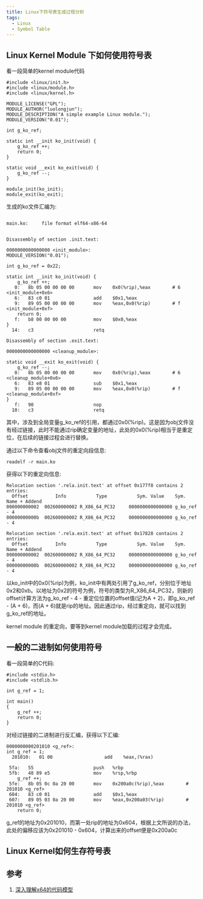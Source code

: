 ```yaml
---
title: Linux下符号表生成过程分析
tags:
  - Linux
  - Symbol Table
---
```


## Linux Kernel Module 下如何使用符号表

看一段简单的kernel module代码
```
#include <linux/init.h>
#include <linux/module.h>
#include <linux/kernel.h>

MODULE_LICENSE("GPL");
MODULE_AUTHOR("luolongjun");
MODULE_DESCRIPTION("A simple example Linux module.");
MODULE_VERSION("0.01");

int g_ko_ref;

static int __init ko_init(void) {
    g_ko_ref ++;
    return 0;
}

static void __exit ko_exit(void) {
    g_ko_ref --;
}

module_init(ko_init);
module_exit(ko_exit);

```

生成的ko文件汇编为:

```

main.ko:     file format elf64-x86-64


Disassembly of section .init.text:

0000000000000000 <init_module>:
MODULE_VERSION("0.01");

int g_ko_ref = 0x22;

static int __init ko_init(void) {
    g_ko_ref ++;
   0:	8b 05 00 00 00 00    	mov    0x0(%rip),%eax        # 6 <init_module+0x6>
   6:	83 c0 01             	add    $0x1,%eax
   9:	89 05 00 00 00 00    	mov    %eax,0x0(%rip)        # f <init_module+0xf>
    return 0;
   f:	b8 00 00 00 00       	mov    $0x0,%eax
}
  14:	c3                   	retq   

Disassembly of section .exit.text:

0000000000000000 <cleanup_module>:

static void __exit ko_exit(void) {
    g_ko_ref --;
   0:	8b 05 00 00 00 00    	mov    0x0(%rip),%eax        # 6 <cleanup_module+0x6>
   6:	83 e8 01             	sub    $0x1,%eax
   9:	89 05 00 00 00 00    	mov    %eax,0x0(%rip)        # f <cleanup_module+0xf>
}
   f:	90                   	nop
  10:	c3                   	retq      
```

其中，涉及到全局变量g_ko_ref的引用，都通过0x0(%rip)。这是因为obj文件没有经过链接，此时不能通过rip确定变量的地址，此处的0x0(%rip)相当于是重定位，在后续的链接过程会进行替换。

通过以下命令查看obj文件的重定向段信息:
```
readelf -r main.ko
```

获得以下的重定向信息:

```
Relocation section '.rela.init.text' at offset 0x177f8 contains 2 entries:
  Offset          Info           Type           Sym. Value    Sym. Name + Addend
000000000002  002600000002 R_X86_64_PC32     0000000000000000 g_ko_ref - 4
00000000000b  002600000002 R_X86_64_PC32     0000000000000000 g_ko_ref - 4

Relocation section '.rela.exit.text' at offset 0x17828 contains 2 entries:
  Offset          Info           Type           Sym. Value    Sym. Name + Addend
000000000002  002600000002 R_X86_64_PC32     0000000000000000 g_ko_ref - 4
00000000000b  002600000002 R_X86_64_PC32     0000000000000000 g_ko_ref - 4

```
以ko_init中的0x0(%rip)为例，ko_init中有两处引用了g_ko_ref，分别位于地址0x2和0xb。以地址为0x2的符号为例，符号的类型为R_X86_64_PC32，则新的offset计算方法为g_ko_ref - 4 - 重定位位置的offset值(记为A + 2)，即g_ko_ref - (A + 6)，而(A + 6)就是rip的地址。因此通过rip，经过重定向，就可以找到g_ko_ref的地址。

kernel module 的重定向，要等到kernel module加载的过程才会完成。

## 一般的二进制如何使用符号

看一段简单的C代码:
```
#include <stdio.h>
#include <stdlib.h>

int g_ref = 1;

int main()
{
    g_ref ++;
    return 0;
}
```

对经过链接的二进制进行反汇编，获得以下汇编:

```
0000000000201010 <g_ref>:
int g_ref = 1;
  201010:	01 00                	add    %eax,(%rax)
```
```
 5fa:	55                   	push   %rbp
 5fb:	48 89 e5             	mov    %rsp,%rbp
    g_ref ++;
 5fe:	8b 05 0c 0a 20 00    	mov    0x200a0c(%rip),%eax        # 201010 <g_ref>
 604:	83 c0 01             	add    $0x1,%eax
 607:	89 05 03 0a 20 00    	mov    %eax,0x200a03(%rip)        # 201010 <g_ref>
    return 0;
```
g_ref的地址为0x201010，而第一处rip的地址为0x604，根据上文所说的办法，此处的偏移应该为0x201010 - 0x604，计算出来的offset便是0x200a0c


## Linux Kernel如何生存符号表

## 参考

1. [深入理解x64的代码模型](https://zhuanlan.zhihu.com/p/58774036)
